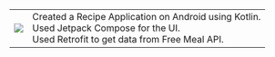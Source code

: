 <table>
  <tr>
    <td>
      <img src="https://github.com/user-attachments/assets/06c3f614-b435-4cd5-8f7f-22b09015d292" >
    </td>
    <td valign="top">
      Created a Recipe Application on Android using Kotlin. <br>
      Used Jetpack Compose for the UI. <br>
      Used Retrofit to get data from Free Meal API.
    </td>
  </tr>
</table>
